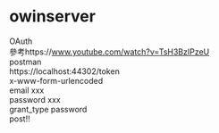 # owinserver
OAuth  
參考https://www.youtube.com/watch?v=TsH3BzIPzeU  
postman  
https://localhost:44302/token  
x-www-form-urlencoded  
email xxx  
password xxx  
grant_type password  
post!!
